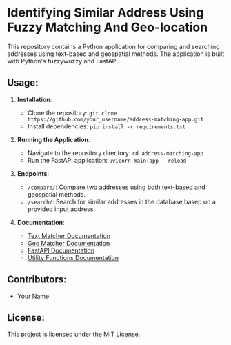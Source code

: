 # Identifying Similar Address Using Fuzzy Matching And Geo-location

This repository contains a Python application for comparing and searching addresses using text-based and geospatial methods. The application is built with Python's fuzzywuzzy and FastAPI.

## Usage:

1. **Installation**:
   - Clone the repository: `git clone https://github.com/your_username/address-matching-app.git`
   - Install dependencies: `pip install -r requirements.txt`

2. **Running the Application**:
   - Navigate to the repository directory: `cd address-matching-app`
   - Run the FastAPI application: `uvicorn main:app --reload`

3. **Endpoints**:
   - `/compare/`: Compare two addresses using both text-based and geospatial methods.
   - `/search/`: Search for similar addresses in the database based on a provided input address.

4. **Documentation**:
   - [Text Matcher Documentation](./docs/text_matcher.md)
   - [Geo Matcher Documentation](./docs/geo_matcher.md)
   - [FastAPI Documentation](./docs/address_search_fastapi.md)
   - [Utility Functions Documentation](./docs/utility_functions.md)

## Contributors:

- [Your Name](https://github.com/your_username)

## License:

This project is licensed under the [MIT License](LICENSE).

